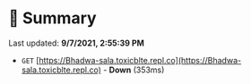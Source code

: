 # 📖 Summary
Last updated: **9/7/2021, 2:55:39 PM**

- `GET` [https://Bhadwa-sala.toxicblte.repl.co](https://Bhadwa-sala.toxicblte.repl.co) - **Down** (353ms)

